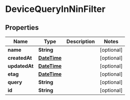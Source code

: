 
# DeviceQueryInNinFilter

## Properties
Name | Type | Description | Notes
------------ | ------------- | ------------- | -------------
**name** | **String** |  |  [optional]
**createdAt** | [**DateTime**](DateTime.md) |  |  [optional]
**updatedAt** | [**DateTime**](DateTime.md) |  |  [optional]
**etag** | [**DateTime**](DateTime.md) |  |  [optional]
**query** | **String** |  |  [optional]
**id** | **String** |  |  [optional]



